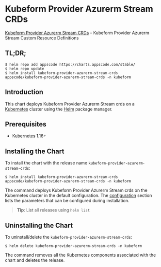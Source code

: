# Kubeform Provider Azurerm Stream CRDs

[Kubeform Provider Azurerm Stream CRDs](https://github.com/kubeform) - Kubeform Provider Azurerm Stream Custom Resource Definitions

## TL;DR;

```console
$ helm repo add appscode https://charts.appscode.com/stable/
$ helm repo update
$ helm install kubeform-provider-azurerm-stream-crds appscode/kubeform-provider-azurerm-stream-crds -n kubeform
```

## Introduction

This chart deploys Kubeform Provider Azurerm Stream crds on a [Kubernetes](http://kubernetes.io) cluster using the [Helm](https://helm.sh) package manager.

## Prerequisites

- Kubernetes 1.16+

## Installing the Chart

To install the chart with the release name `kubeform-provider-azurerm-stream-crds`:

```console
$ helm install kubeform-provider-azurerm-stream-crds appscode/kubeform-provider-azurerm-stream-crds -n kubeform
```

The command deploys Kubeform Provider Azurerm Stream crds on the Kubernetes cluster in the default configuration. The [configuration](#configuration) section lists the parameters that can be configured during installation.

> **Tip**: List all releases using `helm list`

## Uninstalling the Chart

To uninstall/delete the `kubeform-provider-azurerm-stream-crds`:

```console
$ helm delete kubeform-provider-azurerm-stream-crds -n kubeform
```

The command removes all the Kubernetes components associated with the chart and deletes the release.


